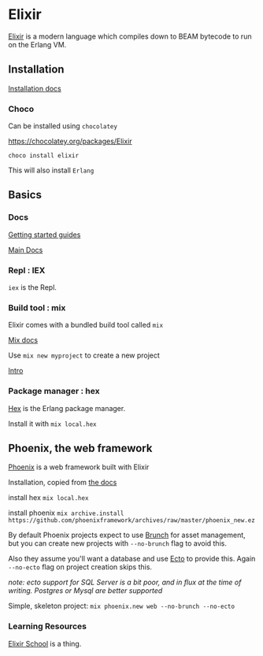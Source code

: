 
# Elixir

[Elixir](https://elixir-lang.org) is a modern language which compiles down to BEAM bytecode to run on the Erlang VM.

## Installation

[Installation docs](https://elixir-lang.org/install.html)

### Choco

Can be installed using `chocolatey`

https://chocolatey.org/packages/Elixir

`choco install elixir`

This will also install `Erlang`

## Basics

### Docs

[Getting started guides](https://elixir-lang.org/getting-started/introduction.html)

[Main Docs](https://elixir-lang.org/docs.html)

### Repl : IEX

`iex` is the Repl.

### Build tool : mix

Elixir comes with a bundled build tool called `mix`

[Mix docs](https://hexdocs.pm/mix/Mix.html)

Use `mix new myproject` to create a new project

[Intro](https://elixir-lang.org/getting-started/mix-otp/introduction-to-mix.html)

### Package manager : hex

[Hex](https://hex.pm/) is the Erlang package manager.

Install it with `mix local.hex`

## Phoenix, the web framework

[Phoenix](http://www.phoenixframework.org/) is a web framework built with Elixir

Installation, copied from [the docs](http://www.phoenixframework.org/docs/installation)

install hex `mix local.hex`

install phoenix `mix archive.install https://github.com/phoenixframework/archives/raw/master/phoenix_new.ez`

By default Phoenix projects expect to use [Brunch](http://brunch.io/) for asset management, but you can create
new projects with `--no-brunch` flag to avoid this.

Also they assume you'll want a database and use [Ecto](https://github.com/elixir-ecto/ecto) to provide this. Again `--no-ecto` flag on project creation skips this.

_note: ecto support for SQL Server is a bit poor, and in flux at the time of writing. Postgres or Mysql are better supported_

Simple, skeleton project: `mix phoenix.new web --no-brunch --no-ecto`

### Learning Resources 

[Elixir School](https://elixirschool.com/) is a thing. 
